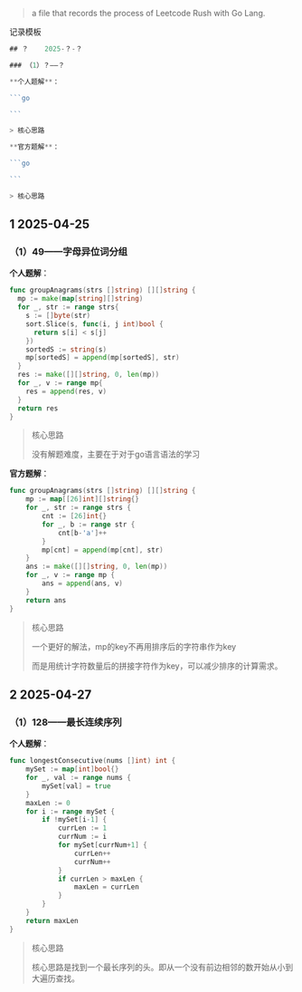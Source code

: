 > a file that records the process of Leetcode Rush with Go Lang.



记录模板

````go
## ？	2025-？-？

### （1）？——？

**个人题解**：

```go

```

> 核心思路

**官方题解**：

```go

```

> 核心思路
````



## 1	2025-04-25

### （1）49——字母异位词分组

**个人题解**：

```go
func groupAnagrams(strs []string) [][]string {
  mp := make(map[string][]string)
  for _, str := range strs{
    s := []byte(str)
    sort.Slice(s, func(i, j int)bool {
      return s[i] < s[j]
    })
    sortedS := string(s)
    mp[sortedS] = append(mp[sortedS], str)
  }
  res := make([][]string, 0, len(mp))
  for _, v := range mp{
    res = append(res, v)
  }
  return res
}
```

> 核心思路
>
> 没有解题难度，主要在于对于go语言语法的学习

**官方题解**：

```go
func groupAnagrams(strs []string) [][]string {
    mp := map[[26]int][]string{}
    for _, str := range strs {
        cnt := [26]int{}
        for _, b := range str {
            cnt[b-'a']++
        }
        mp[cnt] = append(mp[cnt], str)
    }
    ans := make([][]string, 0, len(mp))
    for _, v := range mp {
        ans = append(ans, v)
    }
    return ans
}
```

> 核心思路
>
> 一个更好的解法，mp的key不再用排序后的字符串作为key
>
> 而是用统计字符数量后的拼接字符作为key，可以减少排序的计算需求。

## 2	2025-04-27 

### （1）128——最长连续序列

**个人题解**：

```go
func longestConsecutive(nums []int) int {
	mySet := map[int]bool{}
	for _, val := range nums {
		mySet[val] = true
	}
	maxLen := 0
	for i := range mySet {
		if !mySet[i-1] {
			currLen := 1
			currNum := i
			for mySet[currNum+1] {
				currLen++
				currNum++
			}
			if currLen > maxLen {
				maxLen = currLen
			}
		}
	}
	return maxLen
}
```

> 核心思路
>
> 核心思路是找到一个最长序列的头。即从一个没有前边相邻的数开始从小到大遍历查找。
